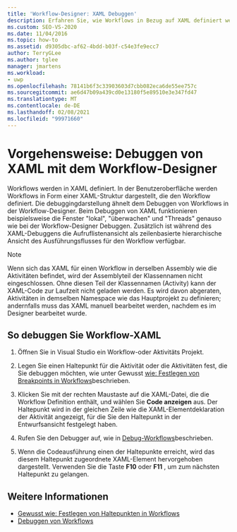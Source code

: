 ```yaml
---
title: 'Workflow-Designer: XAML Debuggen'
description: Erfahren Sie, wie Workflows in Bezug auf XAML definiert werden und wie Sie XAML mit dem Workflow-Designer Debuggen.
ms.custom: SEO-VS-2020
ms.date: 11/04/2016
ms.topic: how-to
ms.assetid: d9305dbc-af62-4bdd-b03f-c54e3fe9ecc7
author: TerryGLee
ms.author: tglee
manager: jmartens
ms.workload:
- uwp
ms.openlocfilehash: 78141b6f3c33903603d7cbb082eca6de55ee757c
ms.sourcegitcommit: ae6d47b09a439cd0e13180f5e89510e3e347fd47
ms.translationtype: MT
ms.contentlocale: de-DE
ms.lasthandoff: 02/08/2021
ms.locfileid: "99971660"
---
```

# <a name="how-to-debug-xaml-with-the-workflow-designer"></a>Vorgehensweise: Debuggen von XAML mit dem Workflow-Designer

Workflows werden in XAML definiert. In der Benutzeroberfläche werden Workflows in Form einer XAML-Struktur dargestellt, die den Workflow definiert. Die debuggingdarstellung ähnelt dem Debuggen von Workflows in der Workflow-Designer. Beim Debuggen von XAML funktionieren beispielsweise die Fenster "lokal", "überwachen" und "Threads" genauso wie bei der Workflow-Designer Debuggen. Zusätzlich ist während des XAML-Debuggens die Aufruflistenansicht als zeilenbasierte hierarchische Ansicht des Ausführungsflusses für den Workflow verfügbar.

> [!NOTE]
> Wenn sich das XAML für einen Workflow in derselben Assembly wie die Aktivitäten befindet, wird der Assemblyteil der Klassennamen nicht eingeschlossen. Ohne diesen Teil der Klassennamen (Activity) kann der XAML-Code zur Laufzeit nicht geladen werden. Es wird davon abgeraten, Aktivitäten in demselben Namespace wie das Hauptprojekt zu definieren; andernfalls muss das XAML manuell bearbeitet werden, nachdem es im Designer bearbeitet wurde.

## <a name="to-debug-workflow-xaml"></a>So debuggen Sie Workflow-XAML

1. Öffnen Sie in Visual Studio ein Workflow-oder Aktivitäts Projekt.

2. Legen Sie einen Haltepunkt für die Aktivität oder die Aktivitäten fest, die Sie debuggen möchten, wie unter Gewusst [wie: Festlegen von Breakpoints in Workflows](../workflow-designer/how-to-set-breakpoints-in-workflows.md)beschrieben.

3. Klicken Sie mit der rechten Maustaste auf die XAML-Datei, die die Workflow Definition enthält, und wählen Sie **Code anzeigen** aus. Der Haltepunkt wird in der gleichen Zeile wie die XAML-Elementdeklaration der Aktivität angezeigt, für die Sie den Haltepunkt in der Entwurfsansicht festgelegt haben.

4. Rufen Sie den Debugger auf, wie in [Debug-Workflows](debugging-workflows-with-the-workflow-designer.md)beschrieben.

5. Wenn die Codeausführung einen der Haltepunkte erreicht, wird das diesem Haltepunkt zugeordnete XAML-Element hervorgehoben dargestellt. Verwenden Sie die Taste **F10** oder **F11** , um zum nächsten Haltepunkt zu gelangen.

## <a name="see-also"></a>Weitere Informationen

- [Gewusst wie: Festlegen von Haltepunkten in Workflows](../workflow-designer/how-to-set-breakpoints-in-workflows.md)
- [Debuggen von Workflows](debugging-workflows-with-the-workflow-designer.md)
